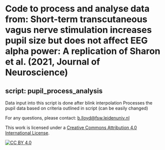 # Code to process and analyse data from: Short-term transcutaneous vagus nerve stimulation increases pupil size but does not affect EEG alpha power: A replication of Sharon et al. (2021, Journal of Neuroscience)

## script: pupil_process_analysis

Data input into this script is done after blink interpolation 
Processes the pupil data based on criteria outlined in script (can be easily changed)

For any questions, please contact: b.lloyd@fsw.leidenuniv.nl


This work is licensed under a
[Creative Commons Attribution 4.0 International License][cc-by].

[![CC BY 4.0][cc-by-image]][cc-by]

[cc-by]: http://creativecommons.org/licenses/by/4.0/
[cc-by-image]: https://i.creativecommons.org/l/by/4.0/88x31.png
[cc-by-shield]: https://img.shields.io/badge/License-CC%20BY%204.0-lightgrey.svg
